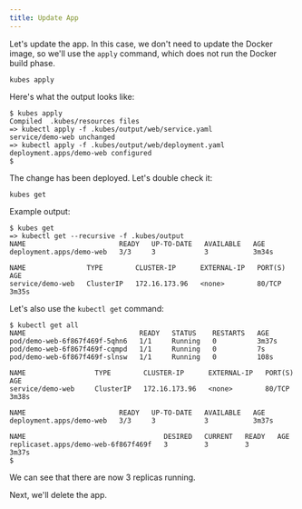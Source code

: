 ```yaml
---
title: Update App
---
```


Let's update the app. In this case, we don't need to update the Docker image, so we'll use the `apply` command, which does not run the Docker build phase.

    kubes apply

Here's what the output looks like:

    $ kubes apply
    Compiled  .kubes/resources files
    => kubectl apply -f .kubes/output/web/service.yaml
    service/demo-web unchanged
    => kubectl apply -f .kubes/output/web/deployment.yaml
    deployment.apps/demo-web configured
    $

The change has been deployed. Let's double check it:

    kubes get

Example output:

    $ kubes get
    => kubectl get --recursive -f .kubes/output
    NAME                       READY   UP-TO-DATE   AVAILABLE   AGE
    deployment.apps/demo-web   3/3     3            3           3m34s

    NAME               TYPE        CLUSTER-IP      EXTERNAL-IP   PORT(S)   AGE
    service/demo-web   ClusterIP   172.16.173.96   <none>        80/TCP    3m35s

Let's also use the `kubectl get` command:

    $ kubectl get all
    NAME                            READY   STATUS    RESTARTS   AGE
    pod/demo-web-6f867f469f-5qhn6   1/1     Running   0          3m37s
    pod/demo-web-6f867f469f-cqmpd   1/1     Running   0          7s
    pod/demo-web-6f867f469f-slnsw   1/1     Running   0          108s

    NAME                 TYPE        CLUSTER-IP      EXTERNAL-IP   PORT(S)   AGE
    service/demo-web     ClusterIP   172.16.173.96   <none>        80/TCP    3m38s

    NAME                       READY   UP-TO-DATE   AVAILABLE   AGE
    deployment.apps/demo-web   3/3     3            3           3m37s

    NAME                                  DESIRED   CURRENT   READY   AGE
    replicaset.apps/demo-web-6f867f469f   3         3         3       3m37s
    $

We can see that there are now 3 replicas running.

Next, we'll delete the app.
